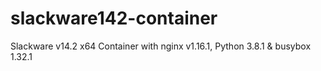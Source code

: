 # slackware142-container
Slackware v14.2 x64 Container with nginx v1.16.1, Python 3.8.1 &amp; busybox 1.32.1
